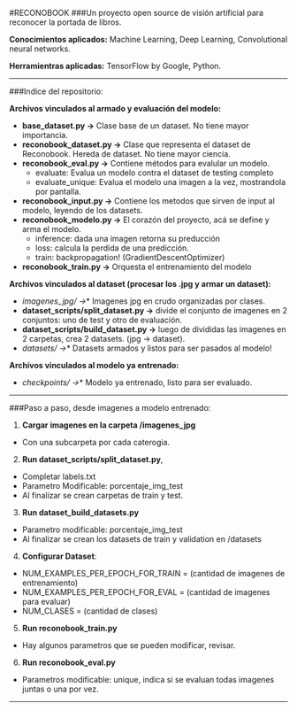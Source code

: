 #RECONOBOOK
###Un proyecto open source de visión artificial para reconocer la portada de libros.

**Conocimientos aplicados:** Machine Learning, Deep Learning, Convolutional neural networks.

**Herramientras aplicadas:** TensorFlow by Google, Python.

-----------------------------------------------------------

###Indice del repositorio:

**Archivos vinculados al armado y evaluación del modelo:**

- **base_dataset.py ->** Clase base de un dataset. No tiene mayor importancia.
- **reconobook_dataset.py ->** Clase que representa el dataset de Reconobook. Hereda de dataset. No tiene mayor ciencia.
- **reconobook_eval.py ->** Contiene métodos para evalular un modelo.
  - evaluate: Evalua un modelo contra el dataset de testing completo
  - evaluate_unique: Evalua el modelo una imagen a la vez, mostrandola por pantalla.
- **reconobook_input.py ->** Contiene los metodos que sirven de input al modelo, leyendo de los datasets.
- **reconobook_modelo.py ->** El corazón del proyecto, acá se define y arma el modelo.
  - inference: dada una imagen retorna su preducción
  - loss: calcula la perdida de una predicción.
  - train: backpropagation! (GradientDescentOptimizer)
- **reconobook_train.py ->** Orquesta el entrenamiento del modelo

**Archivos vinculados al dataset (procesar los .jpg y armar un dataset):**

- **imagenes_jpg/* ->** Imagenes jpg en crudo organizadas por clases.
- **dataset_scripts/split_dataset.py ->** divide el conjunto de imagenes en 2 conjuntos: uno de test y otro de evaluación.
- **dataset_scripts/build_dataset.py ->** luego de divididas las imagenes en 2 carpetas, crea 2 datasets. (jpg -> dataset).
- **datasets/* ->** Datasets armados y listos para ser pasados al modelo!

**Archivos vinculados al modelo ya entrenado:**

- **checkpoints/* ->** Modelo ya entrenado, listo para ser evaluado.


-----------------------------------------------------------


###Paso a paso, desde imagenes a modelo entrenado:

1. **Cargar imagenes en la carpeta /imagenes_jpg**
  - Con una subcarpeta por cada caterogia.
2. **Run dataset_scripts/split_dataset.py**,
  - Completar labels.txt
  - Parametro Modificable: porcentaje_img_test
  - Al finalizar se crean carpetas de train y test.
3. **Run dataset_build_datasets.py**
  - Parametro modificable: porcentaje_img_test
  - Al finalizar se crean los datasets de train y validation en /datasets
4. **Configurar Dataset**:
  - NUM_EXAMPLES_PER_EPOCH_FOR_TRAIN = (cantidad de imagenes de entrenamiento)
  - NUM_EXAMPLES_PER_EPOCH_FOR_EVAL = (cantidad de imagenes para evaluar)
  - NUM_CLASES = (cantidad de clases)
5. **Run reconobook_train.py**
  - Hay algunos parametros que se pueden modificar, revisar.
6. **Run reconobook_eval.py**
  - Parametros modificable: unique, indica si se evaluan todas imagenes juntas o una por vez.



-----------------------------------------------------------






